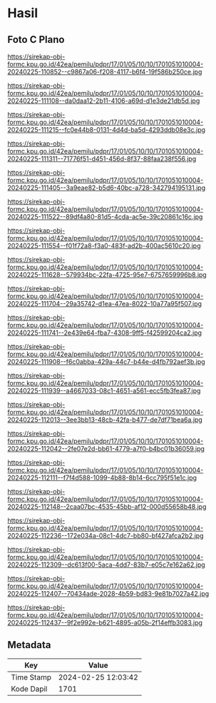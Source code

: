 # Hasil

## Foto C Plano

https://sirekap-obj-formc.kpu.go.id/42ea/pemilu/pdpr/17/01/05/10/10/1701051010004-20240225-110852--c9867a06-f208-4117-b6f4-19f586b250ce.jpg

https://sirekap-obj-formc.kpu.go.id/42ea/pemilu/pdpr/17/01/05/10/10/1701051010004-20240225-111108--da0daa12-2b11-4106-a69d-d1e3de21db5d.jpg

https://sirekap-obj-formc.kpu.go.id/42ea/pemilu/pdpr/17/01/05/10/10/1701051010004-20240225-111215--fc0e44b8-0131-4d4d-ba5d-4293ddb08e3c.jpg

https://sirekap-obj-formc.kpu.go.id/42ea/pemilu/pdpr/17/01/05/10/10/1701051010004-20240225-111311--71776f51-d451-456d-8f37-88faa238f556.jpg

https://sirekap-obj-formc.kpu.go.id/42ea/pemilu/pdpr/17/01/05/10/10/1701051010004-20240225-111405--3a9eae82-b5d6-40bc-a728-342794195131.jpg

https://sirekap-obj-formc.kpu.go.id/42ea/pemilu/pdpr/17/01/05/10/10/1701051010004-20240225-111522--89df4a80-81d5-4cda-ac5e-39c20861c16c.jpg

https://sirekap-obj-formc.kpu.go.id/42ea/pemilu/pdpr/17/01/05/10/10/1701051010004-20240225-111554--f01f72a8-f3a0-483f-ad2b-400ac5610c20.jpg

https://sirekap-obj-formc.kpu.go.id/42ea/pemilu/pdpr/17/01/05/10/10/1701051010004-20240225-111628--579934bc-22fa-4725-95e7-6757659996b8.jpg

https://sirekap-obj-formc.kpu.go.id/42ea/pemilu/pdpr/17/01/05/10/10/1701051010004-20240225-111704--29a35742-d1ea-47ea-8022-10a77a95f507.jpg

https://sirekap-obj-formc.kpu.go.id/42ea/pemilu/pdpr/17/01/05/10/10/1701051010004-20240225-111741--2e439e64-fba7-4308-9ff5-f42599204ca2.jpg

https://sirekap-obj-formc.kpu.go.id/42ea/pemilu/pdpr/17/01/05/10/10/1701051010004-20240225-111908--f6c0abba-429a-44c7-b44e-d4fb792aef3b.jpg

https://sirekap-obj-formc.kpu.go.id/42ea/pemilu/pdpr/17/01/05/10/10/1701051010004-20240225-111939--a4667033-08c1-4651-a561-ecc5fb3fea87.jpg

https://sirekap-obj-formc.kpu.go.id/42ea/pemilu/pdpr/17/01/05/10/10/1701051010004-20240225-112013--3ee3bb13-48cb-42fa-b477-de7df71bea6a.jpg

https://sirekap-obj-formc.kpu.go.id/42ea/pemilu/pdpr/17/01/05/10/10/1701051010004-20240225-112042--2fe07e2d-bb61-4779-a7f0-b4bc01b36059.jpg

https://sirekap-obj-formc.kpu.go.id/42ea/pemilu/pdpr/17/01/05/10/10/1701051010004-20240225-112111--f7f4d588-1099-4b88-8b14-6cc795f51e1c.jpg

https://sirekap-obj-formc.kpu.go.id/42ea/pemilu/pdpr/17/01/05/10/10/1701051010004-20240225-112148--2caa07bc-4535-45bb-af12-000d55658b48.jpg

https://sirekap-obj-formc.kpu.go.id/42ea/pemilu/pdpr/17/01/05/10/10/1701051010004-20240225-112236--172e034a-08c1-4dc7-bb80-bf427afca2b2.jpg

https://sirekap-obj-formc.kpu.go.id/42ea/pemilu/pdpr/17/01/05/10/10/1701051010004-20240225-112309--dc613f00-5aca-4dd7-83b7-e05c7e162a62.jpg

https://sirekap-obj-formc.kpu.go.id/42ea/pemilu/pdpr/17/01/05/10/10/1701051010004-20240225-112407--70434ade-2028-4b59-bd83-9e81b7027a42.jpg

https://sirekap-obj-formc.kpu.go.id/42ea/pemilu/pdpr/17/01/05/10/10/1701051010004-20240225-112437--9f2e992e-b621-4895-a05b-2f14effb3083.jpg


## Metadata

| Key        | Value               |
| ---------- | ------------------- |
| Time Stamp | 2024-02-25 12:03:42 |
| Kode Dapil | 1701                |



